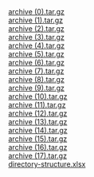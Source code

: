 <html>
<body>
<a href="http://photospecialties.betaplanets.com/data/archive (0).tar.gz">archive (0).tar.gz</a> <br>
<a href="http://photospecialties.betaplanets.com/data/archive (1).tar.gz">archive (1).tar.gz</a> <br>
<a href="http://photospecialties.betaplanets.com/data/archive (2).tar.gz">archive (2).tar.gz</a> <br>
<a href="http://photospecialties.betaplanets.com/data/archive (3).tar.gz">archive (3).tar.gz</a> <br>
<a href="http://photospecialties.betaplanets.com/data/archive (4).tar.gz">archive (4).tar.gz</a> <br>
<a href="http://photospecialties.betaplanets.com/data/archive (5).tar.gz">archive (5).tar.gz</a> <br>
<a href="http://photospecialties.betaplanets.com/data/archive (6).tar.gz">archive (6).tar.gz</a> <br>
<a href="http://photospecialties.betaplanets.com/data/archive (7).tar.gz">archive (7).tar.gz</a> <br>
<a href="http://photospecialties.betaplanets.com/data/archive (8).tar.gz">archive (8).tar.gz</a> <br>
<a href="http://photospecialties.betaplanets.com/data/archive (9).tar.gz">archive (9).tar.gz</a> <br>
<a href="http://photospecialties.betaplanets.com/data/archive (10).tar.gz">archive (10).tar.gz</a> <br>
<a href="http://photospecialties.betaplanets.com/data/archive (11).tar.gz">archive (11).tar.gz</a> <br>
<a href="http://photospecialties.betaplanets.com/data/archive (12).tar.gz">archive (12).tar.gz</a> <br>
<a href="http://photospecialties.betaplanets.com/data/archive (13).tar.gz">archive (13).tar.gz</a> <br>
<a href="http://photospecialties.betaplanets.com/data/archive (14).tar.gz">archive (14).tar.gz</a> <br>
<a href="http://photospecialties.betaplanets.com/data/archive (15).tar.gz">archive (15).tar.gz</a> <br>
<a href="http://photospecialties.betaplanets.com/data/archive (16).tar.gz">archive (16).tar.gz</a> <br>
<a href="http://photospecialties.betaplanets.com/data/archive (17).tar.gz">archive (17).tar.gz</a> <br>
<a href="http://photospecialties.betaplanets.com/data/directory-structure.xlsx">directory-structure.xlsx</a> <br>
</body>
</html>
